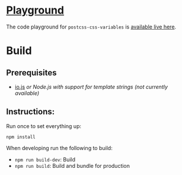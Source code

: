 # [Playground](https://madlittlemods.github.io/postcss-css-variables/playground/)

The code playground for `postcss-css-variables` is [available live here](https://madlittlemods.github.io/postcss-css-variables/playground/).



# Build

## Prerequisites

 - [io.js](https://iojs.org/en/index.html) *or Node.js with support for template strings (not currently available)*

 ## Instructions:

Run once to set everything up:

`npm install`

When developing run the following to build:

 - `npm run build-dev`: Build
 - `npm run build`: Build and bundle for production
